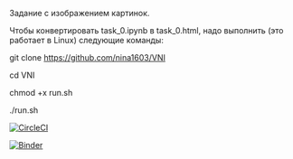 Задание с изображением картинок.

Чтобы конвертировать task_0.ipynb в task_0.html, надо выполнить (это работает в Linux) следующие команды:

git clone https://github.com/nina1603/VNI

cd VNI

chmod +x run.sh

./run.sh

[![CircleCI](https://circleci.com/gh/nina1603/VNI.svg?style=svg)](https://circleci.com/gh/nina1603/VNI)


[![Binder](https://mybinder.org/badge.svg)](https://mybinder.org/v2/gh/nina1603/VNI/master?filepath=https%3A%2F%2Fgithub.com%2Fnina1603%2FVNI%2Fblob%2Fmaster%2Ftask_0.ipynb)

